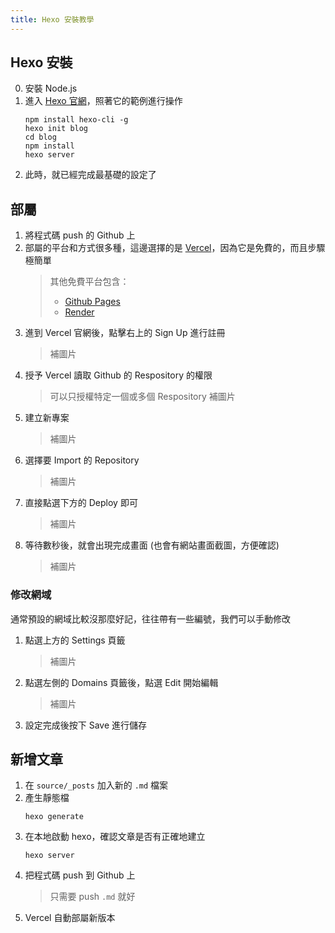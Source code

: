 ```yaml
---
title: Hexo 安裝教學
---
```


## Hexo 安裝
0. 安裝 Node.js
1. 進入 [Hexo 官網](https://hexo.io/zh-tw/index.html)，照著它的範例進行操作
   ```
   npm install hexo-cli -g
   hexo init blog
   cd blog
   npm install
   hexo server
   ```
2. 此時，就已經完成最基礎的設定了

## 部屬
1. 將程式碼 push 的 Github 上
2. 部屬的平台和方式很多種，這邊選擇的是 [Vercel](https://vercel.com/)，因為它是免費的，而且步驟極簡單
   > 其他免費平台包含：
   > - [Github Pages](https://pages.github.com/)
   > - [Render](https://render.com/)
3. 進到 Vercel 官網後，點擊右上的 Sign Up 進行註冊
   > 補圖片
4. 授予 Vercel 讀取 Github 的 Respository 的權限
   > 可以只授權特定一個或多個 Respository
   > 補圖片
5. 建立新專案
   > 補圖片
6. 選擇要 Import 的 Repository
   > 補圖片
7. 直接點選下方的 Deploy 即可
   > 補圖片
8. 等待數秒後，就會出現完成畫面 (也會有網站畫面截圖，方便確認)
   > 補圖片

### 修改網域
通常預設的網域比較沒那麼好記，往往帶有一些編號，我們可以手動修改
1. 點選上方的 Settings 頁籤
   > 補圖片
2. 點選左側的 Domains 頁籤後，點選 Edit 開始編輯
   > 補圖片
3. 設定完成後按下 Save 進行儲存

## 新增文章
1. 在 `source/_posts` 加入新的 `.md` 檔案
2. 產生靜態檔
   ```
   hexo generate
   ```
3. 在本地啟動 hexo，確認文章是否有正確地建立
   ```
   hexo server
   ```
4. 把程式碼 push 到 Github 上
   > 只需要 push `.md` 就好 
5. Vercel 自動部屬新版本
